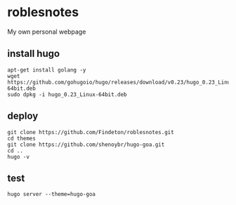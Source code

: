 # roblesnotes
My own personal webpage

## install hugo

    apt-get install golang -y
    wget https://github.com/gohugoio/hugo/releases/download/v0.23/hugo_0.23_Linux-64bit.deb
    sudo dpkg -i hugo_0.23_Linux-64bit.deb

## deploy

    git clone https://github.com/Findeton/roblesnotes.git
    cd themes
    git clone https://github.com/shenoybr/hugo-goa.git
    cd ..
    hugo -v

## test

    hugo server --theme=hugo-goa